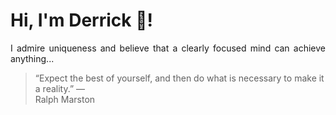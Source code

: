 # Hi, I'm Derrick 👋!
<p align="justify">I admire uniqueness and believe that a clearly focused mind can achieve anything...</p> 
<!-- #quote-start -->
<blockquote>&ldquo;Expect the best of yourself, and then do what is necessary to make it a reality.&rdquo; &mdash; <footer>Ralph Marston</footer></blockquote>
<!-- #quote-end -->
